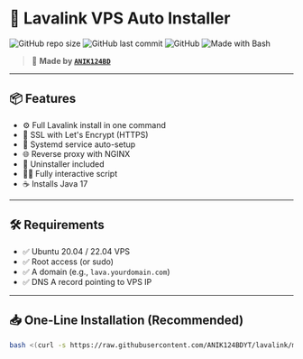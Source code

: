 # 🚀 Lavalink VPS Auto Installer

![GitHub repo size](https://img.shields.io/github/repo-size/ANIK124BDYT/lavalink?color=blue&style=for-the-badge)
![GitHub last commit](https://img.shields.io/github/last-commit/ANIK124BDYT/lavalink?style=for-the-badge)
![GitHub](https://img.shields.io/github/license/ANIK124BDYT/lavalink?color=green&style=for-the-badge)
![Made with Bash](https://img.shields.io/badge/Made%20with-Bash-blue?style=for-the-badge)

> 👑 **Made by [`ANIK124BD`](https://github.com/ANIK124BDYT)**

---

## 📦 Features

- ⚙️ Full Lavalink install in one command
- 🔐 SSL with Let's Encrypt (HTTPS)
- 🚀 Systemd service auto-setup
- 🌐 Reverse proxy with NGINX
- 🔁 Uninstaller included
- 👨‍💻 Fully interactive script
- ☕ Installs Java 17

---

## 🛠 Requirements

- ✅ Ubuntu 20.04 / 22.04 VPS
- ✅ Root access (or sudo)
- ✅ A domain (e.g., `lava.yourdomain.com`)
- ✅ DNS A record pointing to VPS IP

---

## 📥 One-Line Installation (Recommended)

```bash
bash <(curl -s https://raw.githubusercontent.com/ANIK124BDYT/lavalink/main/installer.sh)
